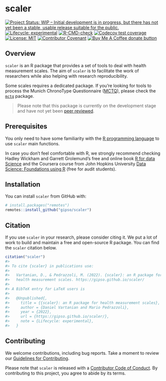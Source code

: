 
<!-- README.md is generated from README.Rmd. Please edit that file -->

# scaler

<!-- badges: start -->

[![Project Status: WIP – Initial development is in progress, but there
has not yet been a stable, usable release suitable for the
public.](https://www.repostatus.org/badges/latest/wip.svg)](https://www.repostatus.org/#wip)
[![Lifecycle:
experimental](https://img.shields.io/badge/lifecycle-experimental-orange.svg)](https://lifecycle.r-lib.org/articles/stages.html#experimental)
[![R-CMD-check](https://github.com/gipso/scaler/workflows/R-CMD-check/badge.svg)](https://github.com/gipso/scaler/actions)
[![Codecov test
coverage](https://codecov.io/gh/gipso/scaler/branch/main/graph/badge.svg)](https://codecov.io/gh/gipso/scaler?branch=main)
[![License:
MIT](https://img.shields.io/badge/license-MIT-green)](https://choosealicense.com/licenses/mit/)
[![Contributor
Covenant](https://img.shields.io/badge/Contributor%20Covenant-v2.0%20adopted-ff69b4.svg)](https://gipso.github.io/refstudio/CODE_OF_CONDUCT.html)
[![Buy Me A Coffee donate
button](https://img.shields.io/badge/buy%20me%20a%20coffee-donate-yellow.svg)](https://ko-fi.com/danielvartan)
<!-- badges: end -->

## Overview

`scaler` is an R package that provides a set of tools to deal with
health measurement scales. The aim of `scaler` is to facilitate the work
of researchers while also helping with research reproducibility.

Some scales requires a dedicated package. If you’re looking for tools to
process the Munich ChronoType Questionnaire
([MCTQ](https://doi.org/10.1177/0748730402239679)), please check the
[`mctq`](https://github.com/ropensci/mctq) package.

> Please note that this package is currently on the development stage
> and have not yet been [peer
> reviewed](https://devguide.ropensci.org/softwarereviewintro.html).

## Prerequisites

You only need to have some familiarity with the [R programming
language](https://www.r-project.org/) to use `scaler` main functions.

In case you don’t feel comfortable with R, we strongly recommend
checking Hadley Wickham and Garrett Grolemund’s free and online book [R
for data Science](https://r4ds.had.co.nz/) and the Coursera course from
John Hopkins University [Data Science: Foundations using
R](https://www.coursera.org/specializations/data-science-foundations-r)
(free for audit students).

## Installation

You can install `scaler` from GitHub with:

``` r
# install.packages("remotes")
remotes::install_github("gipso/scaler")
```

## Citation

If you use `scaler` in your research, please consider citing it. We put
a lot of work to build and maintain a free and open-source R package.
You can find the `scaler` citation below.

``` r
citation("scaler")
#> 
#> To cite {scaler} in publications use:
#> 
#>   Vartanian, D., & Pedrazzoli, M. (2022). {scaler}: an R package for
#>   health measurement scales. https://gipso.github.io/scaler/
#> 
#> A BibTeX entry for LaTeX users is
#> 
#>   @Unpublished{,
#>     title = {{scaler}: an R package for health measurement scales},
#>     author = {Daniel Vartanian and Mario Pedrazzoli},
#>     year = {2022},
#>     url = {https://gipso.github.io/scaler/},
#>     note = {Lifecycle: experimental},
#>   }
```

## Contributing

We welcome contributions, including bug reports. Take a moment to review
our [Guidelines for
Contributing](https://gipso.github.io/scaler/CONTRIBUTING.html).

Please note that `scaler` is released with a [Contributor Code of
Conduct](https://gipso.github.io/scaler/CODE_OF_CONDUCT.html). By
contributing to this project, you agree to abide by its terms.
